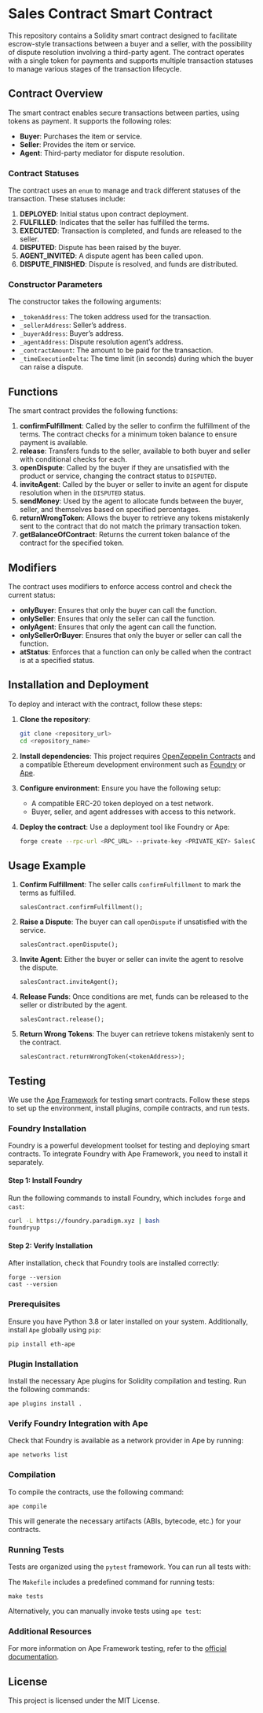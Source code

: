 # Sales Contract Smart Contract

This repository contains a Solidity smart contract designed to facilitate escrow-style transactions between a buyer and a seller, with the possibility of dispute resolution involving a third-party agent. The contract operates with a single token for payments and supports multiple transaction statuses to manage various stages of the transaction lifecycle.

## Contract Overview

The smart contract enables secure transactions between parties, using tokens as payment. It supports the following roles:

- **Buyer**: Purchases the item or service.
- **Seller**: Provides the item or service.
- **Agent**: Third-party mediator for dispute resolution.

### Contract Statuses

The contract uses an `enum` to manage and track different statuses of the transaction. These statuses include:
1. **DEPLOYED**: Initial status upon contract deployment.
2. **FULFILLED**: Indicates that the seller has fulfilled the terms.
3. **EXECUTED**: Transaction is completed, and funds are released to the seller.
4. **DISPUTED**: Dispute has been raised by the buyer.
5. **AGENT_INVITED**: A dispute agent has been called upon.
6. **DISPUTE_FINISHED**: Dispute is resolved, and funds are distributed.

### Constructor Parameters

The constructor takes the following arguments:
- `_tokenAddress`: The token address used for the transaction.
- `_sellerAddress`: Seller’s address.
- `_buyerAddress`: Buyer’s address.
- `_agentAddress`: Dispute resolution agent’s address.
- `_contractAmount`: The amount to be paid for the transaction.
- `_timeExecutionDelta`: The time limit (in seconds) during which the buyer can raise a dispute.

## Functions

The smart contract provides the following functions:

1. **confirmFulfillment**: Called by the seller to confirm the fulfillment of the terms. The contract checks for a minimum token balance to ensure payment is available.
2. **release**: Transfers funds to the seller, available to both buyer and seller with conditional checks for each.
3. **openDispute**: Called by the buyer if they are unsatisfied with the product or service, changing the contract status to `DISPUTED`.
4. **inviteAgent**: Called by the buyer or seller to invite an agent for dispute resolution when in the `DISPUTED` status.
5. **sendMoney**: Used by the agent to allocate funds between the buyer, seller, and themselves based on specified percentages.
6. **returnWrongToken**: Allows the buyer to retrieve any tokens mistakenly sent to the contract that do not match the primary transaction token.
7. **getBalanceOfContract**: Returns the current token balance of the contract for the specified token.

## Modifiers

The contract uses modifiers to enforce access control and check the current status:
- **onlyBuyer**: Ensures that only the buyer can call the function.
- **onlySeller**: Ensures that only the seller can call the function.
- **onlyAgent**: Ensures that only the agent can call the function.
- **onlySellerOrBuyer**: Ensures that only the buyer or seller can call the function.
- **atStatus**: Enforces that a function can only be called when the contract is at a specified status.

## Installation and Deployment

To deploy and interact with the contract, follow these steps:

1. **Clone the repository**:
    ```bash
    git clone <repository_url>
    cd <repository_name>
    ```

2. **Install dependencies**:
    This project requires [OpenZeppelin Contracts](https://docs.openzeppelin.com/contracts/) and a compatible Ethereum development environment such as [Foundry](https://getfoundry.sh/) or [Ape](https://www.apeworx.io/).

3. **Configure environment**:
    Ensure you have the following setup:
    - A compatible ERC-20 token deployed on a test network.
    - Buyer, seller, and agent addresses with access to this network.

4. **Deploy the contract**:
   Use a deployment tool like Foundry or Ape:
    ```bash
    forge create --rpc-url <RPC_URL> --private-key <PRIVATE_KEY> SalesContract --constructor-args <args>
    ```

## Usage Example

1. **Confirm Fulfillment**:
   The seller calls `confirmFulfillment` to mark the terms as fulfilled.

    ```solidity
    salesContract.confirmFulfillment();
    ```

2. **Raise a Dispute**:
   The buyer can call `openDispute` if unsatisfied with the service.

    ```solidity
    salesContract.openDispute();
    ```

3. **Invite Agent**:
   Either the buyer or seller can invite the agent to resolve the dispute.

    ```solidity
    salesContract.inviteAgent();
    ```

4. **Release Funds**:
   Once conditions are met, funds can be released to the seller or distributed by the agent.

    ```solidity
    salesContract.release();
    ```

5. **Return Wrong Tokens**:
   The buyer can retrieve tokens mistakenly sent to the contract.

    ```solidity
    salesContract.returnWrongToken(<tokenAddress>);
    ```

## Testing

We use the [Ape Framework](https://www.apeworx.io/) for testing smart contracts. Follow these steps to set up the environment, install plugins, compile contracts, and run tests.

### Foundry Installation

Foundry is a powerful development toolset for testing and deploying smart contracts. To integrate Foundry with Ape Framework, you need to install it separately.

#### Step 1: Install Foundry

Run the following commands to install Foundry, which includes `forge` and `cast`:

```bash
curl -L https://foundry.paradigm.xyz | bash
foundryup
```

#### Step 2: Verify Installation
After installation, check that Foundry tools are installed correctly:

```shell
forge --version
cast --version
```

### Prerequisites

Ensure you have Python 3.8 or later installed on your system. Additionally, install `Ape` globally using `pip`:
```shell
pip install eth-ape
```

### Plugin Installation

Install the necessary Ape plugins for Solidity compilation and testing. Run the following commands:
```shell
ape plugins install .
```

### Verify Foundry Integration with Ape
Check that Foundry is available as a network provider in Ape by running:
```shell
ape networks list
```

### Compilation

To compile the contracts, use the following command:
```shell
ape compile
```

This will generate the necessary artifacts (ABIs, bytecode, etc.) for your contracts.

### Running Tests

Tests are organized using the `pytest` framework. You can run all tests with:

The `Makefile` includes a predefined command for running tests:
```shell
make tests
```

Alternatively, you can manually invoke tests using `ape test`:

### Additional Resources

For more information on Ape Framework testing, refer to the [official documentation](https://docs.apeworx.io/ape/stable/).

## License

This project is licensed under the MIT License.
